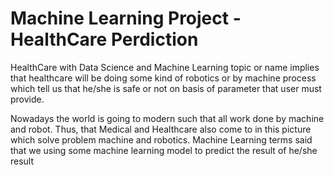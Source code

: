 # Machine Learning Project - HealthCare Perdiction
HealthCare with Data Science and Machine Learning topic or name implies that healthcare will be doing some kind of robotics or by machine process which tell us that he/she is safe or not on basis of parameter that user must provide. 

Nowadays the world is going to modern such that all work done by machine and robot. Thus, that Medical and Healthcare also come to in this picture which solve problem machine and robotics. Machine Learning terms said that we using some machine learning model to predict the result of he/she result
